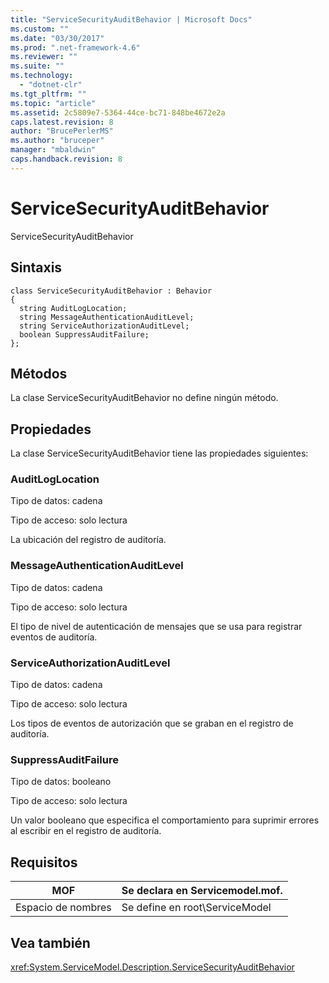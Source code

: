 ```yaml
---
title: "ServiceSecurityAuditBehavior | Microsoft Docs"
ms.custom: ""
ms.date: "03/30/2017"
ms.prod: ".net-framework-4.6"
ms.reviewer: ""
ms.suite: ""
ms.technology: 
  - "dotnet-clr"
ms.tgt_pltfrm: ""
ms.topic: "article"
ms.assetid: 2c5809e7-5364-44ce-bc71-848be4672e2a
caps.latest.revision: 8
author: "BrucePerlerMS"
ms.author: "bruceper"
manager: "mbaldwin"
caps.handback.revision: 8
---
```

# ServiceSecurityAuditBehavior
ServiceSecurityAuditBehavior  
  
## Sintaxis  
  
```  
class ServiceSecurityAuditBehavior : Behavior  
{  
  string AuditLogLocation;  
  string MessageAuthenticationAuditLevel;  
  string ServiceAuthorizationAuditLevel;  
  boolean SuppressAuditFailure;  
};  
```  
  
## Métodos  
 La clase ServiceSecurityAuditBehavior no define ningún método.  
  
## Propiedades  
 La clase ServiceSecurityAuditBehavior tiene las propiedades siguientes:  
  
### AuditLogLocation  
 Tipo de datos: cadena  
  
 Tipo de acceso: solo lectura  
  
 La ubicación del registro de auditoría.  
  
### MessageAuthenticationAuditLevel  
 Tipo de datos: cadena  
  
 Tipo de acceso: solo lectura  
  
 El tipo de nivel de autenticación de mensajes que se usa para registrar eventos de auditoría.  
  
### ServiceAuthorizationAuditLevel  
 Tipo de datos: cadena  
  
 Tipo de acceso: solo lectura  
  
 Los tipos de eventos de autorización que se graban en el registro de auditoría.  
  
### SuppressAuditFailure  
 Tipo de datos: booleano  
  
 Tipo de acceso: solo lectura  
  
 Un valor booleano que especifica el comportamiento para suprimir errores al escribir en el registro de auditoría.  
  
## Requisitos  
  
|MOF|Se declara en Servicemodel.mof.|  
|---------|-------------------------------------|  
|Espacio de nombres|Se define en root\\ServiceModel|  
  
## Vea también  
 <xref:System.ServiceModel.Description.ServiceSecurityAuditBehavior>